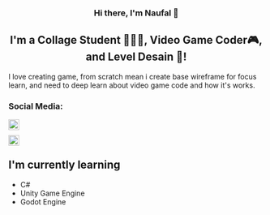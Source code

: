 <p align="center">
  
</p>

<h3 align="center">
Hi there, I'm Naufal 👋
</h3>

<h2 align="center">
I'm a Collage Student 🏫🚶‍♂️, Video Game Coder🎮, and Level Desain 🎨!
</h2> 

I love creating game, from scratch mean i create base wireframe for focus learn, and need to deep learn about video game code and how it's works.

### Social Media:

<a href="https://www.linkedin.com/in/naufal-surya-anggana-6229751b5/"><img align="left" src="https://raw.githubusercontent.com/yushi1007/yushi1007/main/images/linkedin.svg" alt="LinkedIn" width="21px"/></a>
</br>

<a href="https://twitter.com/gdevelopment081"><img align="left" src="twitter-color-svgrepo-com.svg" alt="Twitter" width="21px"/></a>
</br>



## I'm currently learning
- C#
- Unity Game Engine
- Godot Engine
